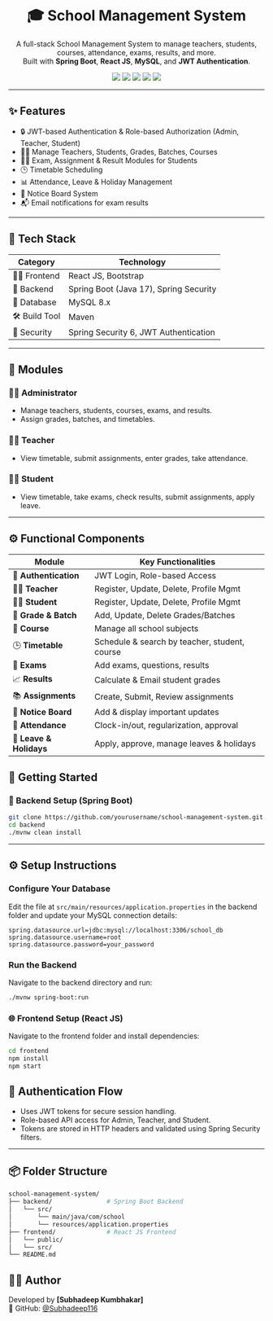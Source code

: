 <h1 align="center">🎓 School Management System</h1>

<p align="center">
  A full-stack School Management System to manage teachers, students, courses, attendance, exams, results, and more.
  <br />
  Built with <b>Spring Boot</b>, <b>React JS</b>, <b>MySQL</b>, and <b>JWT Authentication</b>.
</p>

<p align="center">
  <img src="https://img.shields.io/badge/Java-17+-brightgreen" />
  <img src="https://img.shields.io/badge/SpringBoot-3.x-brightgreen" />
  <img src="https://img.shields.io/badge/React-18+-blue" />
  <img src="https://img.shields.io/badge/MySQL-8.0-orange" />
  <img src="https://img.shields.io/badge/License-MIT-blue" />
</p>

---

## ✨ Features

- 🔒 JWT-based Authentication & Role-based Authorization (Admin, Teacher, Student)
- 👨‍🏫 Manage Teachers, Students, Grades, Batches, Courses
- 🧑‍🎓 Exam, Assignment & Result Modules for Students
- 🕒 Timetable Scheduling
- 📊 Attendance, Leave & Holiday Management
- 📣 Notice Board System
- 📬 Email notifications for exam results

---

## 🧰 Tech Stack

| Category       | Technology                             |
|----------------|-----------------------------------------|
| 👨‍💻 Frontend    | React JS, Bootstrap                    |
| 🔧 Backend     | Spring Boot (Java 17), Spring Security  |
| 💾 Database    | MySQL 8.x                               |
| 🛠 Build Tool  | Maven                                   |
| 🔐 Security    | Spring Security 6, JWT Authentication   |

---

## 📂 Modules

### 👨‍💼 Administrator
- Manage teachers, students, courses, exams, and results.
- Assign grades, batches, and timetables.

### 👩‍🏫 Teacher
- View timetable, submit assignments, enter grades, take attendance.

### 👨‍🎓 Student
- View timetable, take exams, check results, submit assignments, apply leave.

---

## ⚙️ Functional Components

| Module                    | Key Functionalities |
|---------------------------|---------------------|
| 🔐 **Authentication**     | JWT Login, Role-based Access |
| 👨‍🏫 **Teacher**           | Register, Update, Delete, Profile Mgmt |
| 🧑‍🎓 **Student**           | Register, Update, Delete, Profile Mgmt |
| 🏫 **Grade & Batch**       | Add, Update, Delete Grades/Batches |
| 📘 **Course**              | Manage all school subjects |
| 🕒 **Timetable**           | Schedule & search by teacher, student, course |
| 📝 **Exams**              | Add exams, questions, results |
| 📈 **Results**            | Calculate & Email student grades |
| 📚 **Assignments**        | Create, Submit, Review assignments |
| 📢 **Notice Board**       | Add & display important updates |
| 📆 **Attendance**         | Clock-in/out, regularization, approval |
| 🌴 **Leave & Holidays**   | Apply, approve, manage leaves & holidays |
## 🚀 Getting Started

### 🔧 Backend Setup (Spring Boot)

```bash
git clone https://github.com/yourusername/school-management-system.git
cd backend
./mvnw clean install
```
---

## ⚙️ Setup Instructions

### Configure Your Database

Edit the file at `src/main/resources/application.properties` in the backend folder and update your MySQL connection details:

```properties
spring.datasource.url=jdbc:mysql://localhost:3306/school_db
spring.datasource.username=root
spring.datasource.password=your_password

```
### Run the Backend

Navigate to the backend directory and run:

```bash
./mvnw spring-boot:run
```
### 🌐 Frontend Setup (React JS)

Navigate to the frontend folder and install dependencies:

```bash
cd frontend
npm install
npm start
```
## 🔐 Authentication Flow

- Uses JWT tokens for secure session handling.
- Role-based API access for Admin, Teacher, and Student.
- Tokens are stored in HTTP headers and validated using Spring Security filters.

---

## 📦 Folder Structure

```bash
school-management-system/
├── backend/               # Spring Boot Backend
│   └── src/
│       └── main/java/com/school
│       └── resources/application.properties
├── frontend/              # React JS Frontend
│   └── public/
│   └── src/
└── README.md

```
## 🙋‍♂️ Author

Developed by **[Subhadeep Kumbhakar]**  
🔗 GitHub: [@Subhadeep116](https://github.com/Subhadeep116)  
